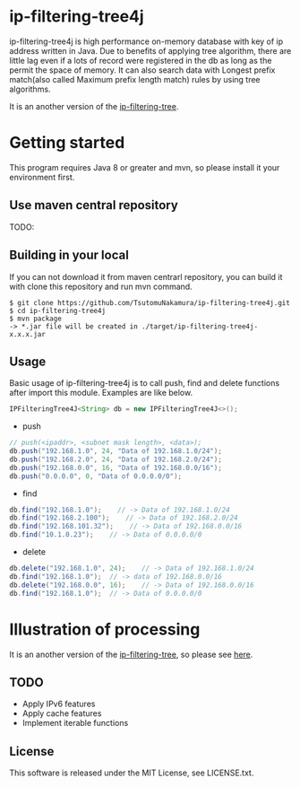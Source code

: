 # ip-filtering-tree4j
ip-filtering-tree4j is high performance on-memory database with key of ip address written in Java.
Due to benefits of applying tree algorithm, there are little lag even if a lots of record were registered in the db as long as the permit the space of memory.
It can also search data with Longest prefix match(also called Maximum prefix length match) rules by using tree algorithms. 

It is an another version of the [ip-filtering-tree](https://github.com/TsutomuNakamura/ip-filtering-tree).

# Getting started
This program requires Java 8 or greater and mvn, so please install it your environment first.

## Use maven central repository
TODO: 

## Building in your local
If you can not download it from maven centrarl repository, you can build it with clone this repository and run mvn command.

```
$ git clone https://github.com/TsutomuNakamura/ip-filtering-tree4j.git
$ cd ip-filtering-tree4j
$ mvn package
-> *.jar file will be created in ./target/ip-filtering-tree4j-x.x.x.jar
```

## Usage
Basic usage of ip-filtering-tree4j is to call push, find and delete functions after import this module. Examples are like below.

```Java
IPFilteringTree4J<String> db = new IPFilteringTree4J<>();
```

* push
```Java
// push(<ipaddr>, <subnet mask length>, <data>);
db.push("192.168.1.0", 24, "Data of 192.168.1.0/24");
db.push("192.168.2.0", 24, "Data of 192.168.2.0/24");
db.push("192.168.0.0", 16, "Data of 192.168.0.0/16");
db.push("0.0.0.0", 0, "Data of 0.0.0.0/0");
```

* find
```Java
db.find("192.168.1.0");    // -> Data of 192.168.1.0/24
db.find("192.168.2.100");    // -> Data of 192.168.2.0/24
db.find("192.168.101.32");    // -> Data of 192.168.0.0/16
db.find("10.1.0.23");    // -> Data of 0.0.0.0/0
```

* delete
```Java
db.delete("192.168.1.0", 24);    // -> Data of 192.168.1.0/24
db.find("192.168.1.0");  // -> data of 192.168.0.0/16
db.delete("192.168.0.0", 16);    // -> Data of 192.168.0.0/16
db.find("192.168.1.0");  // -> Data of 0.0.0.0/0
```

# Illustration of processing
It is an another version of the [ip-filtering-tree](https://github.com/TsutomuNakamura/ip-filtering-tree), so please see [here](https://github.com/TsutomuNakamura/ip-filtering-tree#illustration-of-processing).

## TODO
* Apply IPv6 features
* Apply cache features
* Implement iterable functions

## License
This software is released under the MIT License, see LICENSE.txt.
